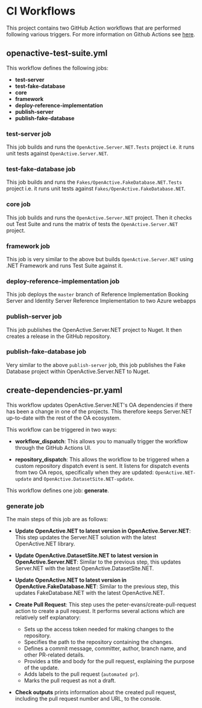 # CI Workflows
This project contains two GitHub Action workflows that are performed following various triggers. For more information on Github Actions see [here](https://docs.github.com/en/actions).

## openactive-test-suite.yml


This workflow defines the following jobs: 
- **test-server**
- **test-fake-database**
- **core**
- **framework**
- **deploy-reference-implementation**
- **publish-server**
- **publish-fake-database**

### test-server job
This job builds and runs the `OpenActive.Server.NET.Tests` project i.e. it runs unit tests against `OpenActive.Server.NET`.

### test-fake-database job
This job builds and runs the `Fakes/OpenActive.FakeDatabase.NET.Tests` project i.e. it runs unit tests against `Fakes/OpenActive.FakeDatabase.NET`.

### core job
This job builds and runs the `OpenActive.Server.NET` project. Then it checks out Test Suite and runs the matrix of tests the `OpenActive.Server.NET` project.

### framework job
This job is very similar to the above but builds `OpenActive.Server.NET` using .NET Framework and runs Test Suite against it.


### deploy-reference-implementation job
This job deploys the `master` branch of Reference Implementation Booking Server and Identity Server Reference Implementation to two Azure webapps


### publish-server job
This job publishes the OpenActive.Server.NET project to Nuget. It then creates a release in the GitHub repository.


### publish-fake-database job
Very similar to the above `publish-server` job, this job publishes the Fake Database project within OpenActive.Server.NET to Nuget.

## create-dependencies-pr.yaml

This workflow updates OpenActive.Server.NET's OA dependencies if there has been a change in one of the projects. This therefore keeps Server.NET up-to-date with the rest of the OA ecosystem.

This workflow can be triggered in two ways:

- **workflow_dispatch**: This allows you to manually trigger the workflow through the GitHub Actions UI.

- **repository_dispatch**: This allows the workflow to be triggered when a custom repository dispatch event is sent. It listens for dispatch events from two OA repos, specifically when they are updated: `OpenActive.NET-update` and `OpenActive.DatasetSite.NET-update`. 

This workflow defines one job: **generate**.

### generate job
The main steps of this job are as follows:
- **Update OpenActive.NET to latest version in OpenActive.Server.NET**: This step updates the Server.NET solution with the latest OpenActive.NET library.

- **Update OpenActive.DatasetSite.NET to latest version in OpenActive.Server.NET**: Similar to the previous step, this updates Server.NET with the latest OpenActive.DatasetSite.NET.

- **Update OpenActive.NET to latest version in OpenActive.FakeDatabase.NET**: Similar to the previous step, this updates FakeDatabase.NET with the latest OpenActive.NET.

- **Create Pull Request**: This step uses the peter-evans/create-pull-request action to create a pull request. It performs several actions which are relatively self explanatory:

  - Sets up the access token needed for making changes to the repository.
  - Specifies the path to the repository containing the changes.
  - Defines a commit message, committer, author, branch name, and other PR-related details.
  - Provides a title and body for the pull request, explaining the purpose of the update.
  - Adds labels to the pull request (`automated pr`).
  - Marks the pull request as not a draft.
  
- **Check outputs** prints information about the created pull request, including the pull request number and URL, to the console.
